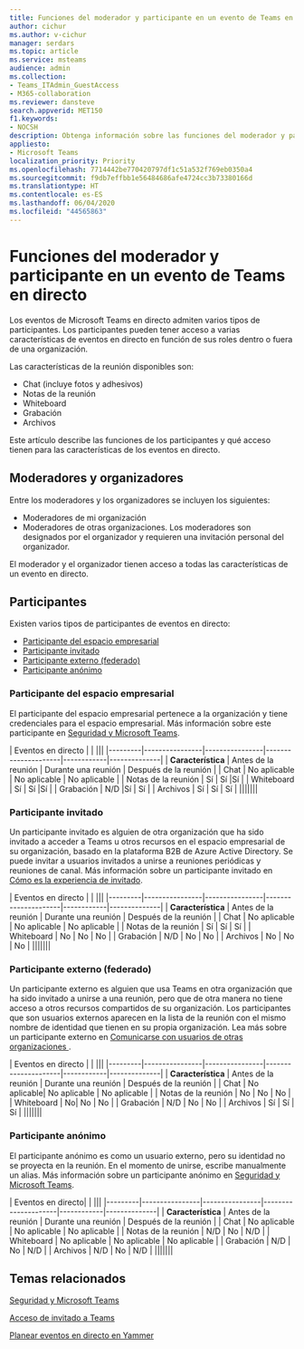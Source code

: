 ```yaml
---
title: Funciones del moderador y participante en un evento de Teams en directo
author: cichur
ms.author: v-cichur
manager: serdars
ms.topic: article
ms.service: msteams
audience: admin
ms.collection:
- Teams_ITAdmin_GuestAccess
- M365-collaboration
ms.reviewer: dansteve
search.appverid: MET150
f1.keywords:
- NOCSH
description: Obtenga información sobre las funciones del moderador y participante en un evento de Teams en directo.
appliesto:
- Microsoft Teams
localization_priority: Priority
ms.openlocfilehash: 7714442be770420797df1c51a532f769eb0350a4
ms.sourcegitcommit: f9db7effbb1e56484686afe4724cc3b73380166d
ms.translationtype: HT
ms.contentlocale: es-ES
ms.lasthandoff: 06/04/2020
ms.locfileid: "44565863"
---
```

<a name="presenter-and-participant-capabilities-in-a-teams-live-event"></a>Funciones del moderador y participante en un evento de Teams en directo
======================================================

Los eventos de Microsoft Teams en directo admiten varios tipos de participantes. Los participantes pueden tener acceso a varias características de eventos en directo en función de sus roles dentro o fuera de una organización.

Las características de la reunión disponibles son:

- Chat (incluye fotos y adhesivos)
- Notas de la reunión
- Whiteboard
- Grabación
- Archivos

Este artículo describe las funciones de los participantes y qué acceso tienen para las características de los eventos en directo.

## <a name="presenters-and-organizers"></a>Moderadores y organizadores

Entre los moderadores y los organizadores se incluyen los siguientes:

- Moderadores de mi organización
- Moderadores de otras organizaciones. Los moderadores son designados por el organizador y requieren una invitación personal del organizador.

El moderador y el organizador tienen acceso a todas las características de un evento en directo.

## <a name="participants"></a>Participantes

Existen varios tipos de participantes de eventos en directo:

- [Participante del espacio empresarial](#in-tenant-participant)
- [Participante invitado](#guest-participant)
- [Participante externo (federado)](#external-federated-participant)
- [Participante anónimo](#anonymous-participant)

### <a name="in-tenant-participant"></a>Participante del espacio empresarial

El participante del espacio empresarial pertenece a la organización y tiene credenciales para el espacio empresarial. Más información sobre este participante en [Seguridad y Microsoft Teams](teams-security-guide.md#participant-types).

| Eventos en directo |  | |||
|---------|----------------|----------------|---------------------|------------|--------------|
|  **Característica**       | Antes de la reunión | Durante una reunión | Después de la reunión |
| Chat | No aplicable | No aplicable | No aplicable |
| Notas de la reunión | Sí | Sí |Sí |
| Whiteboard | Sí | Sí |Sí |
| Grabación | N/D |Sí | Sí |
| Archivos | Sí | Sí | Sí |
|||||||


### <a name="guest-participant"></a>Participante invitado

Un participante invitado es alguien de otra organización que ha sido invitado a acceder a Teams u otros recursos en el espacio empresarial de su organización, basado en la plataforma B2B de Azure Active Directory. Se puede invitar a usuarios invitados a unirse a reuniones periódicas y reuniones de canal. Más información sobre un participante invitado en [Cómo es la experiencia de invitado](guest-experience.md#comparison-of-team-member-and-guest-capabilities).

| Eventos en directo  | | |||
|---------|----------------|----------------|---------------------|------------|--------------|
| **Característica**        | Antes de la reunión | Durante una reunión | Después de la reunión |
| Chat | No aplicable | No aplicable | No aplicable |
| Notas de la reunión | Sí | Sí | Sí |
| Whiteboard | No | No | No |
| Grabación | N/D | No | No |
| Archivos | No | No | No |
|||||||


### <a name="external-federated-participant"></a>Participante externo (federado)

Un participante externo es alguien que usa Teams en otra organización que ha sido invitado a unirse a una reunión, pero que de otra manera no tiene acceso a otros recursos compartidos de su organización. Los participantes que son usuarios externos aparecen en la lista de la reunión con el mismo nombre de identidad que tienen en su propia organización. Lea más sobre un participante externo en [Comunicarse con usuarios de otras organizaciones ](communicate-with-users-from-other-organizations.md#external-access).

| Eventos en directo |  | |||
|---------|----------------|----------------|---------------------|------------|--------------|
|  **Característica**         | Antes de la reunión | Durante una reunión | Después de la reunión |
| Chat | No aplicable| No aplicable | No aplicable |
| Notas de la reunión | No | No | No |
| Whiteboard | No| No | No |
| Grabación | N/D | No | No |
| Archivos | Sí | Sí | Sí |
|||||||

### <a name="anonymous-participant"></a>Participante anónimo

El participante anónimo es como un usuario externo, pero su identidad no se proyecta en la reunión. En el momento de unirse, escribe manualmente un alias. Más información sobre un participante anónimo en [Seguridad y Microsoft Teams](teams-security-guide.md#participant-types).

| Eventos en directo|  | |||
|---------|----------------|----------------|---------------------|------------|--------------|
| **Característica**        | Antes de la reunión | Durante una reunión | Después de la reunión |
| Chat | No aplicable | No aplicable | No aplicable |
| Notas de la reunión | N/D | No | N/D |
| Whiteboard | No aplicable | No aplicable | No aplicable |
| Grabación | N/D | No | N/D |
| Archivos | N/D | No | N/D |
|||||||


## <a name="related-topics"></a>Temas relacionados

[Seguridad y Microsoft Teams](teams-security-guide.md)

[Acceso de invitado a Teams](guest-access.md)

[Planear eventos en directo en Yammer](teams-live-events/plan-for-teams-live-events.md)
